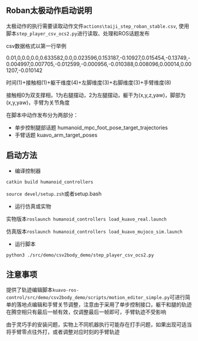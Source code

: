 ## Roban太极动作启动说明

太极动作的执行需要读取动作文件`actions\taiji_step_roban_stable.csv`, 使用脚本`step_player_csv_ocs2.py`进行读取、处理和ROS话题发布

csv数据格式以第一行举例

0.01,0,0.0,0.0,0.633582,0.0,0.023596,0.153187,-0.10927,0.015454,-0.13749,-0.004997,0.007705,-0.012599,-0.000956,-0.010388,0.008096,0.00014,0.001207,-0.010142

时间(1)+接触相(1)+躯干维度(4)+左脚维度(3)+右脚维度(3)+手臂维度(8)

接触相0为双支撑相，1为右腿摆动，2为左腿摆动，躯干为(x,y,z,yaw)，脚部为(x,y,yaw)，手臂为关节角度

在脚本中动作发布分为两部分：

- 单步控制腿部话题 humanoid_mpc_foot_pose_target_trajectories
- 手臂话题 kuavo_arm_target_poses

## 启动方法

- 编译控制器

`catkin build humanoid_controllers`

`source devel/setup.zsh`或者setup.bash

- 运行仿真或实物

实物版本`roslaunch humanoid_controllers load_kuavo_real.launch`

仿真版本`roslaunch humanoid_controllers load_kuavo_mujoco_sim.launch`

- 运行脚本

`python3 ./src/demo/csv2body_demo/step_player_csv_ocs2.py`



## 注意事项

提供了轨迹编辑脚本`kuavo-ros-control/src/demo/csv2body_demo/scripts/motion_editor_simple.py`可进行简单的落地点编辑和手臂关节调整，注意由于采用了单步控制接口，躯干和腿的轨迹在腾空相只有最后一帧有效，仅调整最后一帧即可，手臂轨迹不受影响

由于灵巧手的安装问题，实物上不同机器执行可能存在打手问题，如果出现可适当将手臂零点往外打，或者调整对应时刻的手臂轨迹